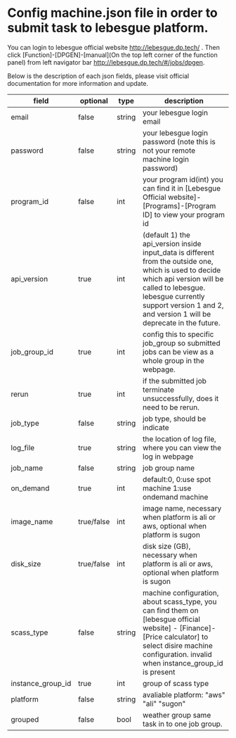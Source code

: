 # Config machine.json file in order to submit task to lebesgue platform.

You can login to lebesgue official website http://lebesgue.dp.tech/ . Then click [Function]-[DPGEN]-[manual]\(On the top left corner of the function panel\) from left navigator bar http://lebesgue.dp.tech/#/jobs/dpgen.

Below is the description of each json fields, please visit official documentation for more information and update.

| field | optional | type | description |
| --- | --- | --- | --- |
| email | false | string | your lebesgue login email |
| password | false | string | your lebesgue login password (note this is not your remote machine login password) |
| program_id | false | int | your program id(int) you can find it in [Lebesgue Official website]-[Programs]-[Program ID] to view your program id |
| api_version | true | int| (default 1) the api_version inside input_data is different from the outside one, which is used to decide which api version will be called to lebesgue. lebesgue currently support version 1 and 2, and version 1 will be deprecate in the future. |
| job_group_id | true | int | config this to specific job_group so submitted jobs can be view as a whole group in the webpage.
| rerun | true | int | if the submitted job terminate unsuccessfully, does it need to be rerun.
| job_type | false | string | job type, should be indicate |
| log_file | true | string | the location of log file, where you can view the log in webpage |
| job_name | false | string | job group name  |
| on_demand | true | int | default:0, 0:use spot machine 1:use ondemand machine |
| image_name | true/false | int | image name, necessary when platform is ali or aws, optional when platform is sugon |
| disk_size | true/false | int | disk size (GB), necessary when platform is ali or aws, optional when platform is sugon |
| scass_type | false | string | machine configuration, about scass_type, you can find them on [lebesgue official website] - [Finance]-[Price calculator] to select disire machine configuration. invalid when instance_group_id is present |
| instance_group_id | true | int | group of scass type |
| platform | false | string | avaliable platform: "aws" "ali" "sugon"  |
| grouped | false | bool | weather group same task in to one job group. |
